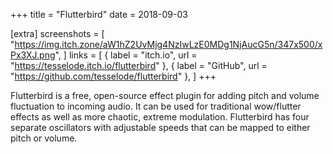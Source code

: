 +++
title = "Flutterbird"
date = 2018-09-03

[extra]
screenshots = [
	"https://img.itch.zone/aW1hZ2UvMjg4NzIwLzE0MDg1NjAucG5n/347x500/xPx3XJ.png",
]
links = [
	{ label = "itch.io", url = "https://tesselode.itch.io/flutterbird" },
	{ label = "GitHub", url = "https://github.com/tesselode/flutterbird" },
]
+++

Flutterbird is a free, open-source effect plugin for adding pitch and volume fluctuation to incoming audio. It can be used for traditional wow/flutter effects as well as more chaotic, extreme modulation. Flutterbird has four separate oscillators with adjustable speeds that can be mapped to either pitch or volume.
